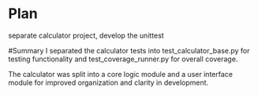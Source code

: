 # Plan 
separate calculator project, develop the unittest

#Summary
I separated the calculator tests into test_calculator_base.py for testing functionality and test_coverage_runner.py for overall coverage.


The calculator was split into a core logic module and a user interface module for improved organization and clarity in development.
